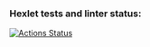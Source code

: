 ### Hexlet tests and linter status:
[![Actions Status](https://github.com/vladsmelianets/java-project-lvl2/workflows/hexlet-check/badge.svg)](https://github.com/vladsmelianets/java-project-lvl2/actions)